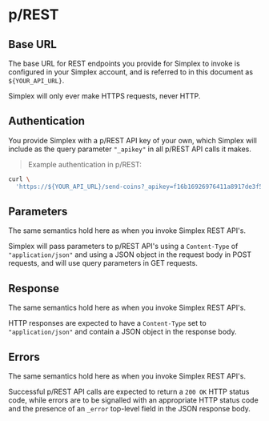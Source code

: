 # p/REST #

## Base URL ##

The base URL for REST endpoints you provide for Simplex to invoke is configured in your Simplex account, and is referred to in this document as `${YOUR_API_URL}`.

<aside class="warning">
Simplex will only ever make HTTPS requests, never HTTP.
</aside>

## Authentication ##

You provide Simplex with a p/REST API key of your own, which Simplex will include as the query parameter `"_apikey"` in all p/REST API calls it makes.

> Example authentication in p/REST:

```bash
curl \
  'https://${YOUR_API_URL}/send-coins?_apikey=f16b16926976411a8917de3f50c825a4&...'
```

## Parameters ##

The same semantics hold here as when you invoke Simplex REST API's.

Simplex will pass parameters to p/REST API's using a `Content-Type` of `"application/json"` and using a JSON object in the request body in POST requests, and will use query parameters in GET requests.

## Response ##

The same semantics hold here as when you invoke Simplex REST API's.

HTTP responses are expected to have a `Content-Type` set to `"application/json"` and contain a JSON object in the response body.

## Errors ##

The same semantics hold here as when you invoke Simplex REST API's.

Successful p/REST API calls are expected to return a `200 OK` HTTP status code, while errors are to be signalled with an appropriate HTTP status code and the presence of an `_error` top-level field in the JSON response body.

[modeline]: # ( vim: set ts=2 sw=2 expandtab wrap linebreak: )
